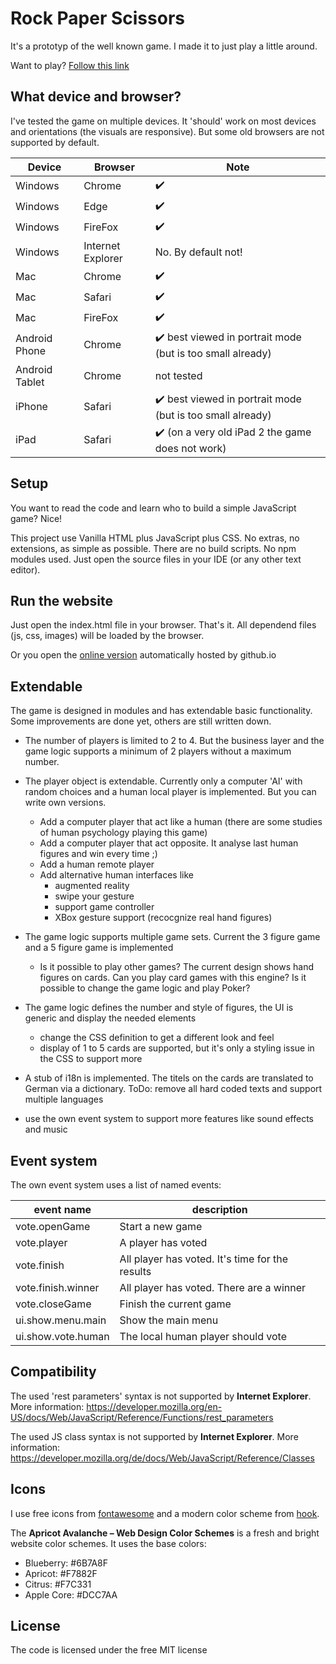 # Rock Paper Scissors

It's a prototyp of the well known game.
I made it to just play a little around.

Want to play?
[Follow this link](https://tursics.github.io/rock-paper-scissors/)

## What device and browser?

I've tested the game on multiple devices.
It 'should' work on most devices and orientations (the visuals are responsive).
But some old browsers are not supported by default.

Device   |Browser  |Note
---------|---------|-----
Windows  |Chrome   |:heavy_check_mark:
Windows  |Edge     |:heavy_check_mark:
Windows  |FireFox  |:heavy_check_mark:
Windows  |Internet Explorer  |No. By default not!
Mac      |Chrome   |:heavy_check_mark:
Mac      |Safari   |:heavy_check_mark:
Mac      |FireFox  |:heavy_check_mark:
Android Phone  |Chrome   |:heavy_check_mark: best viewed in portrait mode (but is too small already)
Android Tablet |Chrome   |not tested
iPhone   |Safari   |:heavy_check_mark: best viewed in portrait mode (but is too small already)
iPad     |Safari   |:heavy_check_mark: (on a very old iPad 2 the game does not work)

## Setup

You want to read the code and learn who to build a simple JavaScript game?
Nice!

This project use Vanilla HTML plus JavaScript plus CSS.
No extras, no extensions, as simple as possible.
There are no build scripts.
No npm modules used.
Just open the source files in your IDE (or any other text editor).

## Run the website

Just open the index.html file in your browser.
That's it.
All dependend files (js, css, images) will be loaded by the browser.

Or you open the [online version](https://tursics.github.io/rock-paper-scissors/) automatically hosted by github.io

## Extendable

The game is designed in modules and has extendable basic functionality.
Some improvements are done yet, others are still written down.

- The number of players is limited to 2 to 4. But the business layer and the game logic supports a minimum of 2 players without a maximum number.

- The player object is extendable. Currently only a computer 'AI' with random choices and a human local player is implemented. But you can write own versions.
  - Add a computer player that act like a human (there are some studies of human psychology playing this game)
  - Add a computer player that act opposite. It analyse last human figures and win every time ;)
  - Add a human remote player
  - Add alternative human interfaces like
    - augmented reality
    - swipe your gesture
    - support game controller
    - XBox gesture support (recocgnize real hand figures)

- The game logic supports multiple game sets. Current the 3 figure game and a 5 figure game is implemented
  - Is it possible to play other games? The current design shows hand figures on cards. Can you play card games with this engine? Is it possible to change the game logic and play Poker?

- The game logic defines the number and style of figures, the UI is generic and display the needed elements
  - change the CSS definition to get a different look and feel
  - display of 1 to 5 cards are supported, but it's only a styling issue in the CSS to support more

- A stub of i18n is implemented. The titels on the cards are translated to German via a dictionary. ToDo: remove all hard coded texts and support multiple languages

- use the own event system to support more features like sound effects and music

## Event system

The own event system uses a list of named events:

event name          | description
--------------------|------------
vote.openGame       |Start a new game
vote.player         |A player has voted
vote.finish         |All player has voted. It's time for the results
vote.finish.winner  |All player has voted. There are a winner
vote.closeGame      |Finish the current game
ui.show.menu.main   |Show the main menu
ui.show.vote.human  |The local human player should vote

## Compatibility

The used 'rest parameters' syntax is not supported by **Internet Explorer**. More information: https://developer.mozilla.org/en-US/docs/Web/JavaScript/Reference/Functions/rest_parameters

The used JS class syntax is not supported by **Internet Explorer**. More information: https://developer.mozilla.org/de/docs/Web/JavaScript/Reference/Classes

## Icons

I use free icons from [fontawesome](https://fontawesome.com/icons/) and a modern color scheme from [hook](https://hookagency.com/blog/website-color-schemes-2020/). 

The **Apricot Avalanche – Web Design Color Schemes** is a fresh and bright website color schemes. It uses the base colors:

- Blueberry: #6B7A8F
- Apricot: #F7882F
- Citrus: #F7C331
- Apple Core: #DCC7AA

## License

The code is licensed under the free MIT license
